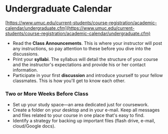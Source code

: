 
# Undergraduate Calendar
[https://www.umuc.edu/current-students/course-registration/academic-calendar/undergraduate.cfm](https://www.umuc.edu/current-students/course-registration/academic-calendar/undergraduate.cfm)


-   Read the **Class Announcements**. This is where your instructor will post any instructions, so pay attention to these before you dive into the discussions.
-   Print your **syllabi**. The syllabus will detail the structure of your course and the instructor's expectations and provide his or her contact information.
-   Participate in your first **discussion** and introduce yourself to your fellow classmates. This is how you'll get to know each other.
### Two or More Weeks Before Class

-   Set up your study space—an area dedicated just for coursework.
-   Create a folder on your desktop and in your e-mail. Keep all messages and files related to your course in one place that's easy to find.
-   Identify a strategy for backing up important files (flash drive, e-mail, cloud/Google docs).
<!--stackedit_data:
eyJoaXN0b3J5IjpbMTE2NDE1NzY5MV19
-->